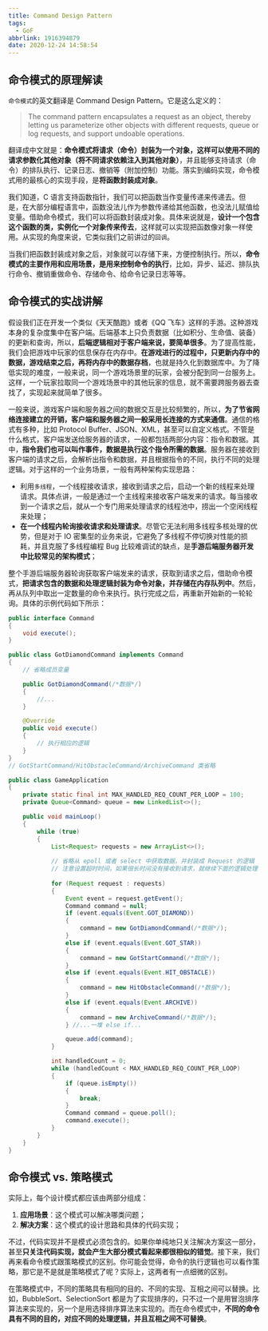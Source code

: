 ```yaml
---
title: Command Design Pattern
tags:
  - GoF
abbrlink: 1916394879
date: 2020-12-24 14:58:54
---
```

## 命令模式的原理解读
`命令模式`的英文翻译是 Command Design Pattern。它是这么定义的：
> The command pattern encapsulates a request as an object, thereby letting us parameterize other objects with different requests, queue or log requests, and support undoable operations.

翻译成中文就是：**命令模式将请求（命令）封装为一个对象，这样可以使用不同的请求参数化其他对象（将不同请求依赖注入到其他对象）**，并且能够支持请求（命令）的排队执行、记录日志、撤销等（附加控制）功能。落实到编码实现，命令模式用的最核心的实现手段，是**将函数封装成对象**。

我们知道，C 语言支持函数指针，我们可以把函数当作变量传递来传递去。但是，在大部分编程语言中，函数没法儿作为参数传递给其他函数，也没法儿赋值给变量。借助命令模式，我们可以将函数封装成对象。具体来说就是，**设计一个包含这个函数的类，实例化一个对象传来传去**，这样就可以实现把函数像对象一样使用。从实现的角度来说，它类似我们之前讲过的`回调`。

当我们把函数封装成对象之后，对象就可以存储下来，方便控制执行。所以，**命令模式的主要作用和应用场景，是用来控制命令的执行**，比如，异步、延迟、排队执行命令、撤销重做命令、存储命令、给命令记录日志等等。
<!--more-->

## 命令模式的实战讲解
假设我们正在开发一个类似《天天酷跑》或者《QQ 飞车》这样的手游。这种游戏本身的复杂度集中在客户端。后端基本上只负责数据（比如积分、生命值、装备）的更新和查询，所以，**后端逻辑相对于客户端来说，要简单很多**。为了提高性能，我们会把游戏中玩家的信息保存在内存中。**在游戏进行的过程中，只更新内存中的数据，游戏结束之后，再将内存中的数据存档**，也就是持久化到数据库中。为了降低实现的难度，一般来说，同一个游戏场景里的玩家，会被分配到同一台服务上。这样，一个玩家拉取同一个游戏场景中的其他玩家的信息，就不需要跨服务器去查找了，实现起来就简单了很多。

一般来说，游戏客户端和服务器之间的数据交互是比较频繁的，所以，**为了节省网络连接建立的开销，客户端和服务器之间一般采用长连接的方式来通信**。通信的格式有多种，比如 Protocol Buffer、JSON、XML，甚至可以自定义格式。不管是什么格式，客户端发送给服务器的请求，一般都包括两部分内容：指令和数据。其中，**指令我们也可以叫作事件，数据是执行这个指令所需的数据**。服务器在接收到客户端的请求之后，会解析出指令和数据，并且根据指令的不同，执行不同的处理逻辑。对于这样的一个业务场景，一般有两种架构实现思路：
- 利用`多线程`，一个线程接收请求，接收到请求之后，启动一个新的线程来处理请求。具体点讲，一般是通过一个主线程来接收客户端发来的请求。每当接收到一个请求之后，就从一个专门用来处理请求的线程池中，捞出一个空闲线程来处理；
- **在一个线程内轮询接收请求和处理请求**。尽管它无法利用多线程多核处理的优势，但是对于 IO 密集型的业务来说，它避免了多线程不停切换对性能的损耗，并且克服了多线程编程 Bug 比较难调试的缺点，是**手游后端服务器开发中比较常见的架构模式**；

整个手游后端服务器轮询获取客户端发来的请求，获取到请求之后，借助命令模式，**把请求包含的数据和处理逻辑封装为命令对象，并存储在内存队列中**。然后，再从队列中取出一定数量的命令来执行。执行完成之后，再重新开始新的一轮轮询。具体的示例代码如下所示：
```java
public interface Command 
{
    void execute();
}

public class GotDiamondCommand implements Command 
{
    // 省略成员变量

    public GotDiamondCommand(/*数据*/) 
    {
        //...
    }

    @Override
    public void execute() 
    {
        // 执行相应的逻辑
    }
}
// GotStartCommand/HitObstacleCommand/ArchiveCommand 类省略

public class GameApplication 
{
    private static final int MAX_HANDLED_REQ_COUNT_PER_LOOP = 100;
    private Queue<Command> queue = new LinkedList<>();

    public void mainLoop() 
    {
        while (true) 
        {
            List<Request> requests = new ArrayList<>();
            
            // 省略从 epoll 或者 select 中获取数据，并封装成 Request 的逻辑
            // 注意设置超时时间，如果很长时间没有接收到请求，就继续下面的逻辑处理
            
            for (Request request : requests) 
            {
                Event event = request.getEvent();
                Command command = null;
                if (event.equals(Event.GOT_DIAMOND)) 
                {
                    command = new GotDiamondCommand(/*数据*/);
                } 
                else if (event.equals(Event.GOT_STAR)) 
                {
                    command = new GotStartCommand(/*数据*/);
                } 
                else if (event.equals(Event.HIT_OBSTACLE)) 
                {
                    command = new HitObstacleCommand(/*数据*/);
                } 
                else if (event.equals(Event.ARCHIVE)) 
                {
                    command = new ArchiveCommand(/*数据*/);
                } //...一堆 else if...

                queue.add(command);
            }

            int handledCount = 0;
            while (handledCount < MAX_HANDLED_REQ_COUNT_PER_LOOP) 
            {
                if (queue.isEmpty()) 
                {
                    break;
                }
                Command command = queue.poll();
                command.execute();
            }
        }
    }
}
```

## 命令模式 vs. 策略模式
实际上，每个设计模式都应该由两部分组成：
1. **应用场景**：这个模式可以解决哪类问题；
2. **解决方案**：这个模式的设计思路和具体的代码实现；

不过，代码实现并不是模式必须包含的。如果你单纯地只关注解决方案这一部分，甚至**只关注代码实现，就会产生大部分模式看起来都很相似的错觉**。接下来，我们再来看命令模式跟策略模式的区别。你可能会觉得，命令的执行逻辑也可以看作策略，那它是不是就是策略模式了呢？实际上，这两者有一点细微的区别。

在策略模式中，不同的策略具有相同的目的、不同的实现、互相之间可以替换。比如，BubbleSort、SelectionSort 都是为了实现排序的，只不过一个是用冒泡排序算法来实现的，另一个是用选择排序算法来实现的。而在命令模式中，**不同的命令具有不同的目的，对应不同的处理逻辑，并且互相之间不可替换**。
